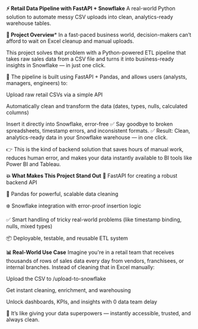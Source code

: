 **⚡ Retail Data Pipeline with FastAPI + Snowflake** 
A real-world Python solution to automate messy CSV uploads into clean, analytics-ready warehouse tables.

**🌟 Project Overview***
In a fast-paced business world, decision-makers can’t afford to wait on Excel cleanup and manual uploads.

This project solves that problem with a Python-powered ETL pipeline that takes raw sales data from a CSV file and turns it into business-ready insights in Snowflake — in just one click.

🔄 The pipeline is built using FastAPI + Pandas, and allows users (analysts, managers, engineers) to:

Upload raw retail CSVs via a simple API

Automatically clean and transform the data (dates, types, nulls, calculated columns)

Insert it directly into Snowflake, error-free
✅ Say goodbye to broken spreadsheets, timestamp errors, and inconsistent formats.
✅ Result: Clean, analytics-ready data in your Snowflake warehouse — in one click.

👉 This is the kind of backend solution that saves hours of manual work, reduces human error, and makes your data instantly available to BI tools like Power BI and Tableau.


**💥 What Makes This Project Stand Out**
🔧 FastAPI for creating a robust backend API

🧼 Pandas for powerful, scalable data cleaning

❄️ Snowflake integration with error-proof insertion logic

✅ Smart handling of tricky real-world problems (like timestamp binding, nulls, mixed types)

📦 Deployable, testable, and reusable ETL system


**📊 Real-World Use Case**
Imagine you're in a retail team that receives thousands of rows of sales data every day from vendors, franchisees, or internal branches. Instead of cleaning that in Excel manually:

Upload the CSV to /upload-to-snowflake

Get instant cleaning, enrichment, and warehousing

Unlock dashboards, KPIs, and insights with 0 data team delay

🎯 It’s like giving your data superpowers — instantly accessible, trusted, and always clean.
